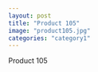 ```yaml
---
layout: post
title: "Product 105"
image: "product105.jpg"
categories: "category1"
---
```

Product 105
